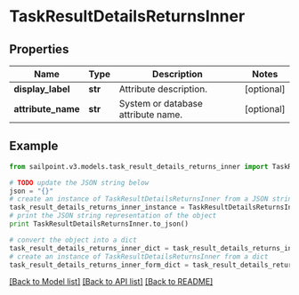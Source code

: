 # TaskResultDetailsReturnsInner


## Properties
Name | Type | Description | Notes
------------ | ------------- | ------------- | -------------
**display_label** | **str** | Attribute description. | [optional] 
**attribute_name** | **str** | System or database attribute name. | [optional] 

## Example

```python
from sailpoint.v3.models.task_result_details_returns_inner import TaskResultDetailsReturnsInner

# TODO update the JSON string below
json = "{}"
# create an instance of TaskResultDetailsReturnsInner from a JSON string
task_result_details_returns_inner_instance = TaskResultDetailsReturnsInner.from_json(json)
# print the JSON string representation of the object
print TaskResultDetailsReturnsInner.to_json()

# convert the object into a dict
task_result_details_returns_inner_dict = task_result_details_returns_inner_instance.to_dict()
# create an instance of TaskResultDetailsReturnsInner from a dict
task_result_details_returns_inner_form_dict = task_result_details_returns_inner.from_dict(task_result_details_returns_inner_dict)
```
[[Back to Model list]](../README.md#documentation-for-models) [[Back to API list]](../README.md#documentation-for-api-endpoints) [[Back to README]](../README.md)


